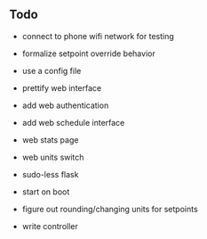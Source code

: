 ## Todo

- connect to phone wifi network for testing

- formalize setpoint override behavior
- use a config file
- prettify web interface
- add web authentication
- add web schedule interface
- web stats page
- web units switch
- sudo-less flask
- start on boot
- figure out rounding/changing units for setpoints

- write controller
